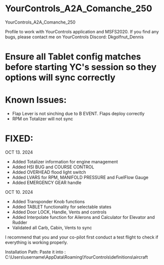 # YourControls_A2A_Comanche_250
YourControls_A2A_Comanche_250

Profile to work with YourControls application and MSFS2020. If you find any bugs, please contact me on YourControls Discord: Dkgolfnut_Dennis
# Ensure all Tablet config matches before starting  YC's session so they options will sync correctly 
# Known Issues:
   - Flap Lever is not sinching due to B EVENT. Flaps deploy correctly
   - RPM on Totalizer will not sync

# FIXED: 
   OCT 13. 2024
   - Added Totalizer information for engine management
   - Added HSI BUG and COURSE CONTROL
   - Added OVERHEAD flood light switch
   - Added LVARS for RPM, MANIFOLD PRESSURE and FuelFlow Gauge
   - Added EMERGENCY GEAR handle
   
   OCT 10. 2024
   - Added Transponder Knob functions
   - Added TABLET functionality for selectable states
   - Added Door LOCK, Handle, Vents and controls
   - Added Interpolate function for Ailerons and Calculator for Elevator and Rudder
   - Validated all Carb, Cabin, Vents to sync

I recommend that you and your co-pilot first conduct a test flight to check if everything is working properly.

Installation Path: Paste it into : C:\Users\username\AppData\Roaming\YourControls\definitions\aircraft
